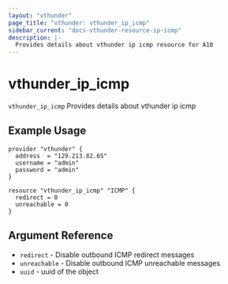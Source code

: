```yaml
---
layout: "vthunder"
page_title: "vthunder: vthunder_ip_icmp"
sidebar_current: "docs-vthunder-resource-ip-icmp"
description: |-
  Provides details about vthunder ip icmp resource for A10
---
```


# vthunder\_ip\_icmp

`vthunder_ip_icmp` Provides details about vthunder ip icmp
## Example Usage


```hcl
provider "vthunder" {
  address  = "129.213.82.65"
  username = "admin"
  password = "admin"
}

resource "vthunder_ip_icmp" "ICMP" {
  redirect = 0
  unreachable = 0
}
```

## Argument Reference

* `redirect` - Disable outbound ICMP redirect messages
* `unreachable` - Disable outbound ICMP unreachable messages
* `uuid` - uuid of the object

